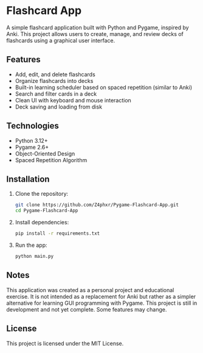 # Flashcard App

A simple flashcard application built with Python and Pygame, inspired by Anki. This project allows users to create, manage, and review decks of flashcards using a graphical user interface.

## Features

- Add, edit, and delete flashcards
- Organize flashcards into decks
- Built-in learning scheduler based on spaced repetition (similar to Anki)
- Search and filter cards in a deck
- Clean UI with keyboard and mouse interaction
- Deck saving and loading from disk

## Technologies

- Python 3.12+
- Pygame 2.6+
- Object-Oriented Design
- Spaced Repetition Algorithm

## Installation

1. Clone the repository:
   ```bash
   git clone https://github.com/Z4phxr/Pygame-Flashcard-App.git
   cd Pygame-Flashcard-App

2. Install dependencies:
   ```bash
   pip install -r requirements.txt

3. Run the app:
   ```bash
   python main.py

## Notes

This application was created as a personal project and educational exercise. 
It is not intended as a replacement for Anki but rather as a simpler alternative for learning GUI programming with Pygame. 
This project is still in development and not yet complete. Some features may change.

## License

This project is licensed under the MIT License.
